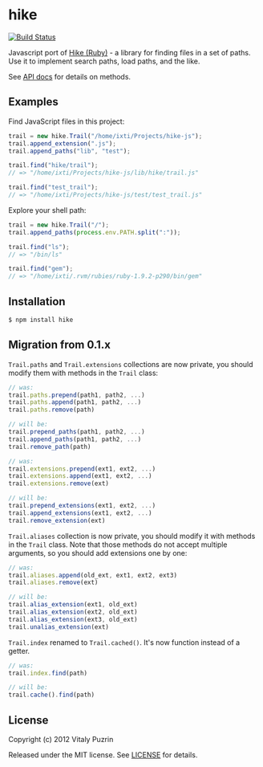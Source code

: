 hike
====

[![Build Status](https://travis-ci.org/nodeca/hike-js.png?branch=master)](https://travis-ci.org/nodeca/hike-js)

Javascript port of [Hike (Ruby)][hike] - a library for finding files in a set
of paths. Use it to implement search paths, load paths, and the like.

See [API docs][apidoc] for details on methods.


Examples
--------

Find JavaScript files in this project:

```js
trail = new hike.Trail("/home/ixti/Projects/hike-js");
trail.append_extension(".js");
trail.append_paths("lib", "test");

trail.find("hike/trail");
// => "/home/ixti/Projects/hike-js/lib/hike/trail.js"

trail.find("test_trail");
// => "/home/ixti/Projects/hike-js/test/test_trail.js"
```

Explore your shell path:

```js
trail = new hike.Trail("/");
trail.append_paths(process.env.PATH.split(":"));

trail.find("ls");
// => "/bin/ls"

trail.find("gem");
// => "/home/ixti/.rvm/rubies/ruby-1.9.2-p290/bin/gem"
```


Installation
------------

```sh
$ npm install hike
```

Migration from 0.1.x
--------------------

`Trail.paths` and `Trail.extensions` collections are now private, you should modify them with methods in the `Trail` class:

```js
// was:
trail.paths.prepend(path1, path2, ...)
trail.paths.append(path1, path2, ...)
trail.paths.remove(path)

// will be:
trail.prepend_paths(path1, path2, ...)
trail.append_paths(path1, path2, ...)
trail.remove_path(path)
```

```js
// was:
trail.extensions.prepend(ext1, ext2, ...)
trail.extensions.append(ext1, ext2, ...)
trail.extensions.remove(ext)

// will be:
trail.prepend_extensions(ext1, ext2, ...)
trail.append_extensions(ext1, ext2, ...)
trail.remove_extension(ext)
```

`Trail.aliases` collection is now private, you should modify it with methods in the `Trail` class. Note that those methods do not accept multiple arguments, so you should add extensions one by one:

```js
// was:
trail.aliases.append(old_ext, ext1, ext2, ext3)
trail.aliases.remove(ext)

// will be:
trail.alias_extension(ext1, old_ext)
trail.alias_extension(ext2, old_ext)
trail.alias_extension(ext3, old_ext)
trail.unalias_extension(ext)
```

`Trail.index` renamed to `Trail.cached()`. It's now function instead of a getter.

```js
// was:
trail.index.find(path)

// will be:
trail.cache().find(path)
```

License
-------

Copyright (c) 2012 Vitaly Puzrin

Released under the MIT license. See [LICENSE][license] for details.


[hike]:     https://github.com/sstephenson/hike/
[apidoc]:   http://nodeca.github.com/hike-js/
[license]:  https://raw.github.com/nodeca/hike-js/master/LICENSE
